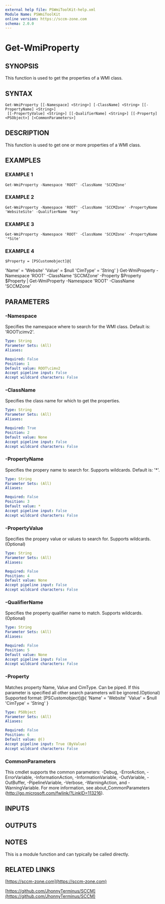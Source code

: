 ```yaml
---
external help file: PSWmiToolKit-help.xml
Module Name: PSWmiToolKit
online version: https://sccm-zone.com
schema: 2.0.0
---
```


# Get-WmiProperty

## SYNOPSIS
This function is used to get the properties of a WMI class.

## SYNTAX

```
Get-WmiProperty [[-Namespace] <String>] [-ClassName] <String> [[-PropertyName] <String>]
 [[-PropertyValue] <String>] [[-QualifierName] <String>] [[-Property] <PSObject>] [<CommonParameters>]
```

## DESCRIPTION
This function is used to get one or more properties of a WMI class.

## EXAMPLES

### EXAMPLE 1
```
Get-WmiProperty -Namespace 'ROOT' -ClassName 'SCCMZone'
```

### EXAMPLE 2
```
Get-WmiProperty -Namespace 'ROOT' -ClassName 'SCCMZone' -PropertyName 'WebsiteSite' -QualifierName 'key'
```

### EXAMPLE 3
```
Get-WmiProperty -Namespace 'ROOT' -ClassName 'SCCMZone' -PropertyName '*Site'
```

### EXAMPLE 4
```
$Property = [PSCustomobject]@{
```

'Name' = 'Website'
    'Value' = $null
    'CimType' = 'String'
}
Get-WmiProperty -Namespace 'ROOT' -ClassName 'SCCMZone' -Property $Property
$Property | Get-WmiProperty -Namespace 'ROOT' -ClassName 'SCCMZone'

## PARAMETERS

### -Namespace
Specifies the namespace where to search for the WMI class.
Default is: 'ROOT\cimv2'.

```yaml
Type: String
Parameter Sets: (All)
Aliases:

Required: False
Position: 1
Default value: ROOT\cimv2
Accept pipeline input: False
Accept wildcard characters: False
```

### -ClassName
Specifies the class name for which to get the properties.

```yaml
Type: String
Parameter Sets: (All)
Aliases:

Required: True
Position: 2
Default value: None
Accept pipeline input: False
Accept wildcard characters: False
```

### -PropertyName
Specifies the propery name to search for.
Supports wildcards.
Default is: '*'.

```yaml
Type: String
Parameter Sets: (All)
Aliases:

Required: False
Position: 3
Default value: *
Accept pipeline input: False
Accept wildcard characters: False
```

### -PropertyValue
Specifies the propery value or values to search for.
Supports wildcards.(Optional)

```yaml
Type: String
Parameter Sets: (All)
Aliases:

Required: False
Position: 4
Default value: None
Accept pipeline input: False
Accept wildcard characters: False
```

### -QualifierName
Specifies the property qualifier name to match.
Supports wildcards.(Optional)

```yaml
Type: String
Parameter Sets: (All)
Aliases:

Required: False
Position: 5
Default value: None
Accept pipeline input: False
Accept wildcard characters: False
```

### -Property
Matches property Name, Value and CimType.
Can be piped.
If this parameter is specified all other search parameters will be ignored.(Optional)
Supported format:
    \[PSCustomobject\]@{
        'Name' = 'Website'
        'Value' = $null
        'CimType' = 'String'
    }

```yaml
Type: PSObject
Parameter Sets: (All)
Aliases:

Required: False
Position: 6
Default value: @()
Accept pipeline input: True (ByValue)
Accept wildcard characters: False
```

### CommonParameters
This cmdlet supports the common parameters: -Debug, -ErrorAction, -ErrorVariable, -InformationAction, -InformationVariable, -OutVariable, -OutBuffer, -PipelineVariable, -Verbose, -WarningAction, and -WarningVariable.
For more information, see about_CommonParameters (http://go.microsoft.com/fwlink/?LinkID=113216).

## INPUTS

## OUTPUTS

## NOTES
This is a module function and can typically be called directly.

## RELATED LINKS

[https://sccm-zone.com](https://sccm-zone.com)

[https://github.com/JhonnyTerminus/SCCM](https://github.com/JhonnyTerminus/SCCM)

